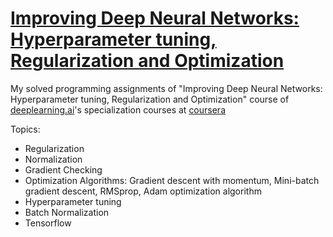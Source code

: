 # [Improving Deep Neural Networks: Hyperparameter tuning, Regularization and Optimization](https://www.coursera.org/learn/deep-neural-network/home/welcome)  
My solved programming assignments of "Improving Deep Neural Networks: Hyperparameter tuning, Regularization and Optimization" course of [deeplearning.ai](https://www.deeplearning.ai/)'s specialization courses at [coursera](https://www.coursera.org/)
  
Topics:   
- Regularization  
- Normalization
- Gradient Checking  
- Optimization Algorithms: Gradient descent with momentum, Mini-batch gradient descent, RMSprop, Adam optimization algorithm  
- Hyperparameter tuning  
- Batch Normalization  
- Tensorflow  
  